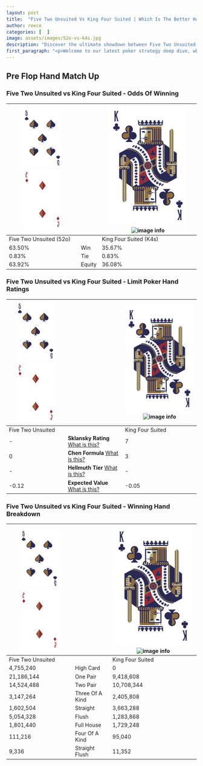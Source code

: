 ```yaml
---
layout: post
title:  "Five Two Unsuited Vs King Four Suited | Which Is The Better Hand In Poker? A Complete Guide"
author: reece
categories: [  ]
image: assets/images/52o-vs-k4s.jpg
description: "Discover the ultimate showdown between Five Two Unsuited and King Four Suited in poker! Uncover the odds, strategies, and scenarios where one hand triumphs over the other. Get ready to up your poker game with this thrilling analysis."
first_paragraph: "<p>Welcome to our latest poker strategy deep dive, where we're pitting two distinct hands against each other in a high-stakes showdown: Five Two Unsuited vs King Four Suited.</p><p>In the dynamic world of poker, every decision counts, and knowing which hand holds the upper hand is key to your success at the table.</p><p>In this article, we'll dissect these two hands, explore the scenarios where one dominates the other, and equip you with the knowledge to make strategic choices that can tip the odds in your favor.</p><p>Get ready to unravel the intriguing dynamics of these poker hands and elevate your game to new heights.</p>"
---
```




[comment]: # (sp0)

## Pre Flop Hand Match Up

<div class="table hand-ratings" markdown="1"> 



### Five Two Unsuited vs King Four Suited - Odds Of Winning


    
| ![image info](assets/images/hand1/5.png) ![image info](assets/images/hand1/2o.png) |  | ![image info](assets/images/hand2/K.png) ![image info](assets/images/hand2/4s.png) |
| -------- | -------- | -------- |
| Five Two Unsuited (52o) |  | King Four Suited (K4s) |
| 63.50% | Win | 35.67% |
| 0.83% | Tie | 0.83% |
| 63.92% | Equity | 36.08% |




[comment]: # (sp1)



### Five Two Unsuited vs King Four Suited - Limit Poker Hand Ratings


    
| ![image info](assets/images/hand1/5.png) ![image info](assets/images/hand1/2o.png) |  | ![image info](assets/images/hand2/K.png) ![image info](assets/images/hand2/4s.png) |
| -------- | -------- | -------- |
| Five Two Unsuited |  | King Four Suited |
| - | **Sklansky Rating** [What is this?](/sklansky-rating-explained) | 7 |
| 0 | **Chen Formula** [What is this?](/chen-formula-explained) | 3 |
| - | **Hellmuth Tier** [What is this?](/Hellmuth-tier-explained) | - |
| -0.12 | **Expected Value** [What is this?](/expected-value-explained) | -0.05 |




[comment]: # (sp2)



### Five Two Unsuited vs King Four Suited - Winning Hand Breakdown


    
| ![image info](assets/images/hand1/5.png) ![image info](assets/images/hand1/2o.png) |  | ![image info](assets/images/hand2/K.png) ![image info](assets/images/hand2/4s.png) |
| -------- | -------- | -------- |
| Five Two Unsuited |  | King Four Suited |
| 4,755,240 | High Card | 0 |
| 21,186,144 | One Pair | 9,418,608 |
| 14,524,488 | Two Pair | 10,708,344 |
| 3,147,264 | Three Of A Kind | 2,405,808 |
| 1,602,504 | Straight | 3,663,288 |
| 5,054,328 | Flush | 1,283,868 |
| 1,801,440 | Full House | 1,729,248 |
| 111,216 | Four Of A Kind | 95,040 |
| 9,336 | Straight Flush | 11,352 |




[comment]: # (sp3)



</div>

[comment]: # (sp4)



[comment]: # (sp5)

